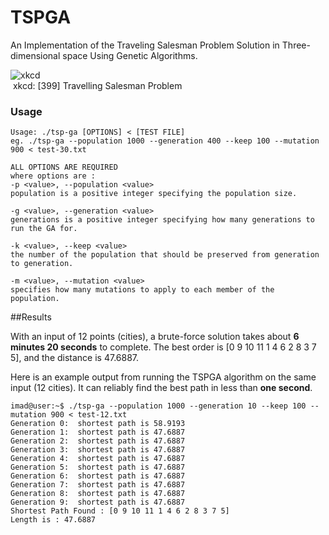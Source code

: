 # TSPGA
An Implementation of the Traveling Salesman Problem Solution in Three-dimensional space Using Genetic Algorithms.

![xkcd](http://imgs.xkcd.com/comics/travelling_salesman_problem.png)<br>
 xkcd: [399] Travelling Salesman Problem
 
### Usage
```
Usage: ./tsp-ga [OPTIONS] < [TEST FILE]
eg. ./tsp-ga --population 1000 --generation 400 --keep 100 --mutation 900 < test-30.txt

ALL OPTIONS ARE REQUIRED
where options are :
-p <value>, --population <value>
population is a positive integer specifying the population size.

-g <value>, --generation <value>
generations is a positive integer specifying how many generations to run the GA for.

-k <value>, --keep <value>
the number of the population that should be preserved from generation to generation.

-m <value>, --mutation <value>
specifies how many mutations to apply to each member of the population.
```

##Results

With an input of 12 points (cities), a brute-force solution takes about **6 minutes 20 seconds** to complete. The best order is [0 9 10 11 1 4 6 2 8 3 7 5], and the distance is 47.6887.

Here is an example output from running the TSPGA algorithm on the same input (12 cities). It can reliably find the best path in less than **one second**.

```
imad@user:~$ ./tsp-ga --population 1000 --generation 10 --keep 100 --mutation 900 < test-12.txt
Generation 0:  shortest path is 58.9193
Generation 1:  shortest path is 47.6887
Generation 2:  shortest path is 47.6887
Generation 3:  shortest path is 47.6887
Generation 4:  shortest path is 47.6887
Generation 5:  shortest path is 47.6887
Generation 6:  shortest path is 47.6887
Generation 7:  shortest path is 47.6887
Generation 8:  shortest path is 47.6887
Generation 9:  shortest path is 47.6887
Shortest Path Found : [0 9 10 11 1 4 6 2 8 3 7 5]
Length is : 47.6887
```



